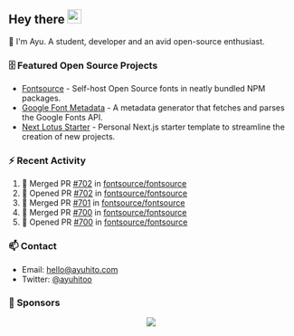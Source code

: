 ## Hey there <img src="https://media.giphy.com/media/hvRJCLFzcasrR4ia7z/giphy.gif" width="25" height="25">

📝 I'm Ayu. A student, developer and an avid open-source enthusiast.

### 🗄 Featured Open Source Projects

- [Fontsource](https://github.com/fontsource/fontsource) - Self-host Open Source fonts in neatly bundled NPM packages.
- [Google Font Metadata](https://github.com/fontsource/google-font-metadata) - A metadata generator that fetches and parses the Google Fonts API.
- [Next Lotus Starter](https://github.com/DecliningLotus/next-lotus-starter) - Personal Next.js starter template to streamline the creation of new projects.

### ⚡ Recent Activity

<!--START_SECTION:activity-->

1. 🎉 Merged PR [#702](https://github.com/fontsource/fontsource/pull/702) in [fontsource/fontsource](https://github.com/fontsource/fontsource)
2. 💪 Opened PR [#702](https://github.com/fontsource/fontsource/pull/702) in [fontsource/fontsource](https://github.com/fontsource/fontsource)
3. 🎉 Merged PR [#701](https://github.com/fontsource/fontsource/pull/701) in [fontsource/fontsource](https://github.com/fontsource/fontsource)
4. 🎉 Merged PR [#700](https://github.com/fontsource/fontsource/pull/700) in [fontsource/fontsource](https://github.com/fontsource/fontsource)
5. 💪 Opened PR [#700](https://github.com/fontsource/fontsource/pull/700) in [fontsource/fontsource](https://github.com/fontsource/fontsource)
<!--END_SECTION:activity-->

### 📫 Contact

- Email: hello@ayuhito.com
- Twitter: [@ayuhitoo](https://twitter.com/ayuhitoo)

### :sparkling_heart: Sponsors

<p align="center">
  <a href="https://cdn.jsdelivr.net/gh/ayuhito/ayuhito/sponsors.svg">
    <img src='https://cdn.jsdelivr.net/gh/ayuhito/ayuhito/sponsors.svg'/>
  </a>
</p>
